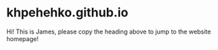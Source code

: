 # khpehehko.github.io
Hi! This is James, please copy the heading above to jump to the website homepage!